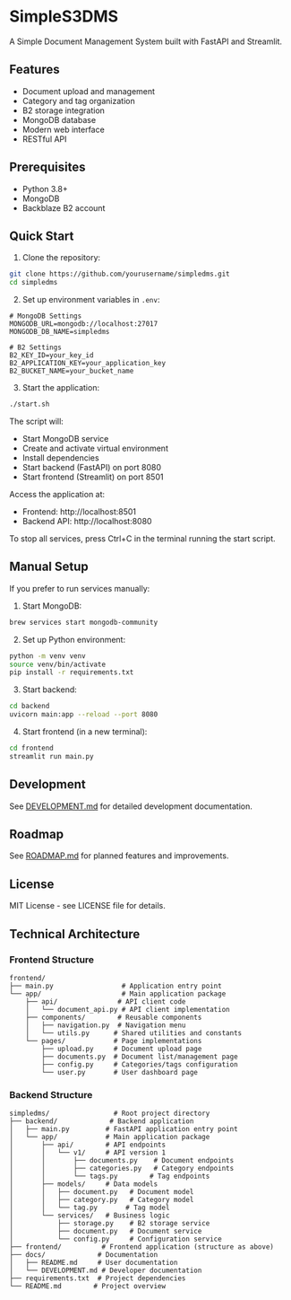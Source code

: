 # SimpleS3DMS

A Simple Document Management System built with FastAPI and Streamlit.

## Features
- Document upload and management
- Category and tag organization
- B2 storage integration
- MongoDB database
- Modern web interface
- RESTful API

## Prerequisites
- Python 3.8+
- MongoDB
- Backblaze B2 account

## Quick Start

1. Clone the repository:
```bash
git clone https://github.com/yourusername/simpledms.git
cd simpledms
```

2. Set up environment variables in `.env`:
```env
# MongoDB Settings
MONGODB_URL=mongodb://localhost:27017
MONGODB_DB_NAME=simpledms

# B2 Settings
B2_KEY_ID=your_key_id
B2_APPLICATION_KEY=your_application_key
B2_BUCKET_NAME=your_bucket_name
```

3. Start the application:
```bash
./start.sh
```

The script will:
- Start MongoDB service
- Create and activate virtual environment
- Install dependencies
- Start backend (FastAPI) on port 8080
- Start frontend (Streamlit) on port 8501

Access the application at:
- Frontend: http://localhost:8501
- Backend API: http://localhost:8080

To stop all services, press Ctrl+C in the terminal running the start script.

## Manual Setup

If you prefer to run services manually:

1. Start MongoDB:
```bash
brew services start mongodb-community
```

2. Set up Python environment:
```bash
python -m venv venv
source venv/bin/activate
pip install -r requirements.txt
```

3. Start backend:
```bash
cd backend
uvicorn main:app --reload --port 8080
```

4. Start frontend (in a new terminal):
```bash
cd frontend
streamlit run main.py
```

## Development

See [DEVELOPMENT.md](docs/DEVELOPMENT.md) for detailed development documentation.

## Roadmap

See [ROADMAP.md](Roadmap.md) for planned features and improvements.

## License

MIT License - see LICENSE file for details.

## Technical Architecture

### Frontend Structure
```
frontend/
├── main.py                 # Application entry point
└── app/                    # Main application package
    ├── api/               # API client code
    │   └── document_api.py # API client implementation
    ├── components/        # Reusable components
    │   ├── navigation.py  # Navigation menu
    │   └── utils.py      # Shared utilities and constants
    └── pages/            # Page implementations
        ├── upload.py     # Document upload page
        ├── documents.py  # Document list/management page
        ├── config.py     # Categories/tags configuration
        └── user.py       # User dashboard page
```

### Backend Structure
```
simpledms/                # Root project directory
├── backend/             # Backend application
│   ├── main.py         # FastAPI application entry point
│   └── app/            # Main application package
│       ├── api/        # API endpoints
│       │   └── v1/     # API version 1
│       │       ├── documents.py    # Document endpoints
│       │       ├── categories.py   # Category endpoints
│       │       └── tags.py        # Tag endpoints
│       ├── models/     # Data models
│       │   ├── document.py   # Document model
│       │   ├── category.py   # Category model
│       │   └── tag.py       # Tag model
│       └── services/   # Business logic
│           ├── storage.py    # B2 storage service
│           ├── document.py   # Document service
│           └── config.py     # Configuration service
├── frontend/          # Frontend application (structure as above)
├── docs/             # Documentation
│   ├── README.md     # User documentation
│   └── DEVELOPMENT.md # Developer documentation
├── requirements.txt  # Project dependencies
└── README.md        # Project overview
``` 